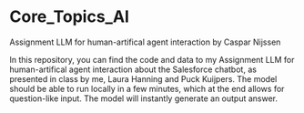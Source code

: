 # Core_Topics_AI
Assignment LLM for human-artifical agent interaction by Caspar Nijssen

In this repository, you can find the code and data to my Assignment LLM for human-artifical agent interaction about the Salesforce chatbot, as presented in class by me, Laura Hanning and Puck Kuijpers. The model should be able to run locally in a few minutes, which at the end allows for question-like input. The model will instantly generate an output answer.
